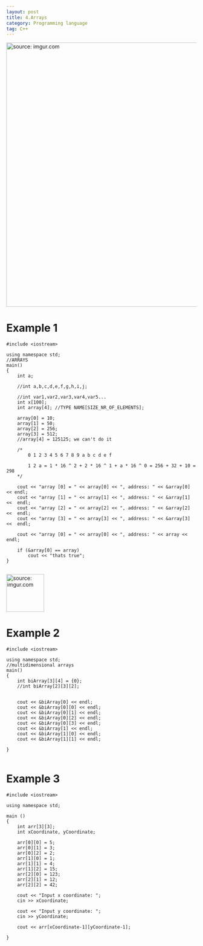 ```yaml
---
layout: post
title: 4.Arrays
category: Programming language
tag: C++
---
```

<a href="https://postimg.cc/QKQFsfd7"><img src="https://i.postimg.cc/MH4V74k9/arrays.png" width="700px" title="source: imgur.com" /><a>
# Example 1
```
#include <iostream>

using namespace std;
//ARRAYS
main()
{
    int a;

    //int a,b,c,d,e,f,g,h,i,j;

    //int var1,var2,var3,var4,var5...
    int x[100];
    int array[4]; //TYPE NAME[SIZE_NR_OF_ELEMENTS];

    array[0] = 10;
    array[1] = 50;
    array[2] = 256;
    array[3] = 512;
    //array[4] = 125125; we can't do it

    /*
        0 1 2 3 4 5 6 7 8 9 a b c d e f

        1 2 a = 1 * 16 ^ 2 + 2 * 16 ^ 1 + a * 16 ^ 0 = 256 + 32 + 10 = 298
    */

    cout << "array [0] = " << array[0] << ", address: " << &array[0] << endl;
    cout << "array [1] = " << array[1] << ", address: " << &array[1] <<  endl;
    cout << "array [2] = " << array[2] << ", address: " << &array[2] <<  endl;
    cout << "array [3] = " << array[3] << ", address: " << &array[3] <<  endl;

    cout << "array [0] = " << array[0] << ", address: " << array << endl;

    if (&array[0] == array)
        cout << "thats true";
}


```
<a href="https://postimg.cc/D41mPxVZ"><img src="https://i.postimg.cc/0jBmx4cp/multidimensional-arrays.png" width="100px" title="source: imgur.com" /><a>
# Example 2
```
#include <iostream>

using namespace std;
//multidimensional arrays
main()
{
    int biArray[3][4] = {0};
    //int biArray[2][3][2];


    cout << &biArray[0] << endl;
    cout << &biArray[0][0] << endl;
    cout << &biArray[0][1] << endl;
    cout << &biArray[0][2] << endl;
    cout << &biArray[0][3] << endl;
    cout << &biArray[1] << endl;
    cout << &biArray[1][0] << endl;
    cout << &biArray[1][1] << endl;

}


```

# Example 3
```
#include <iostream>

using namespace std;

main ()
{
    int arr[3][3];
    int xCoordinate, yCoordinate;

    arr[0][0] = 5;
    arr[0][1] = 3;
    arr[0][2] = 2;
    arr[1][0] = 1;
    arr[1][1] = 4;
    arr[1][2] = 15;
    arr[2][0] = 123;
    arr[2][1] = 12;
    arr[2][2] = 42;

    cout << "Input x coordinate: ";
    cin >> xCoordinate;

    cout << "Input y coordinate: ";
    cin >> yCoordinate;

    cout << arr[xCoordinate-1][yCoordinate-1];

}
```
